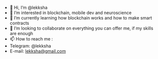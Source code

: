 - 👋 Hi, I’m @lekksha
- 👀 I’m interested in blockchain, mobile dev and neuroscience
- 🌱 I’m currently learning how blockchain works and how to make smart contracts
- 💞️ I’m looking to collaborate on everything you can offer me, if my skills are enough
- 📫 How to reach me :
-   Telegram: @lekksha
-   E-mail: lekksha@gmail.com

<!---
lekksha/lekksha is a ✨ special ✨ repository because its `README.md` (this file) appears on your GitHub profile.
You can click the Preview link to take a look at your changes.
--->
